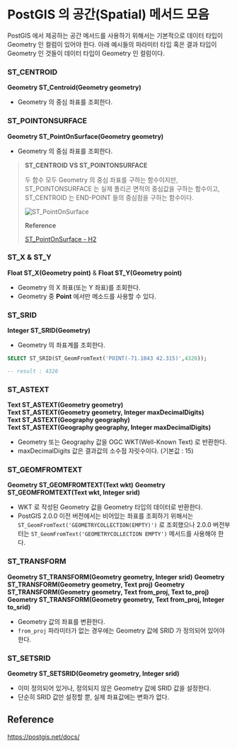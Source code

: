 # PostGIS 의 공간(Spatial) 메서드 모음

PostGIS 에서 제공하는 공간 메서드를 사용하기 위해서는 기본적으로 데이터 타입이 Geometry 인 컬럼이 있어야 한다.
아래 예시들의 파라미터 타입 혹은 결과 타입이 Geometry 인 것들이 데이터 타입이 Geometry 인 컬럼이다.

### ST_CENTROID

**Geometry ST_Centroid(Geometry geometry)**

- Geometry 의 중심 좌표를 조회한다.

### ST_POINTONSURFACE

**Geometry ST_PointOnSurface(Geometry geometry)**

- Geometry 의 중심 좌표를 조회한다.


>
> **ST_CENTROID VS ST_POINTONSURFACE**
> 
> 두 함수 모두 Geometry 의 중심 좌표를 구하는 함수이지만,
> ST_POINTONSURFACE 는 실제 폴리곤 면적의 중심값을 구하는 함수이고, 
> ST_CENTROID 는 END-POINT 들의 중심점을 구하는 함수이다. 
> 
> ![ST_PointOnSurface](https://user-images.githubusercontent.com/49870384/211461148-a2bf9d67-9519-4f66-a8e9-4759b4217f41.png)
>
> **Reference**
> 
> [ST_PointOnSurface - H2](http://www.h2gis.org/docs/dev/ST_PointOnSurface/)


### ST_X & ST_Y

**Float ST_X(Geometry point)** & **Float ST_Y(Geometry point)**

- Geometry 의 X 좌표(또는 Y 좌표)를 조회한다.
- Geometry 중 **Point** 에서만 메소드를 사용할 수 있다.

### ST_SRID

**Integer ST_SRID(Geometry)**

- Geometry 의 좌표계를 조회한다.

```sql
SELECT ST_SRID(ST_GeomFromText('POINT(-71.1043 42.315)',4326));

-- result : 4326
```

### ST_ASTEXT

**Text ST_ASTEXT(Geometry geometry)**   
**Text ST_ASTEXT(Geometry geometry, Integer maxDecimalDigits)**   
**Text ST_ASTEXT(Geography geography)**   
**Text ST_ASTEXT(Geography geography, Integer maxDecimalDigits)**

- Geometry 또는 Geography 값을 OGC WKT(Well-Known Text) 로 반환한다.
- maxDecimalDigits 값은 결과값의 소수점 자릿수이다. (기본값 : 15)

### ST_GEOMFROMTEXT

**Geometry ST_GEOMFROMTEXT(Text wkt)**
**Geometry ST_GEOMFROMTEXT(Text wkt, Integer srid)**

- WKT 로 작성된 Geometry 값을 Geometry 타입의 데이터로 반환한다.
- PostGIS 2.0.0 이전 버전에서는 비어있는 좌표를 조회하기 위해서는  ```ST_GeomFromText('GEOMETRYCOLLECTION(EMPTY)')``` 로 조회했으나
2.0.0 버전부터는 ```ST_GeomFromText('GEOMETRYCOLLECTION EMPTY')``` 메서드를 사용해야 한다.

### ST_TRANSFORM

**Geometry ST_TRANSFORM(Geometry geometry, Integer srid)**
**Geometry ST_TRANSFORM(Geometry geometry, Text proj)**
**Geometry ST_TRANSFORM(Geometry geometry, Text from_proj, Text to_proj)**
**Geometry ST_TRANSFORM(Geometry geometry, Text from_proj, Integer to_srid)**

- Geometry 값의 좌표를 변환한다.
- ```from_proj``` 파라미터가 없는 경우에는 Geometry 값에 SRID 가 정의되어 있어야 한다.

### ST_SETSRID

**Geometry ST_SETSRID(Geometry geometry, Integer srid)**

- 이미 정의되어 있거나, 정의되지 않은 Geometry 값에 SRID 값을 설정한다.
- 단순히 SRID 값만 설정할 뿐, 실제 좌표값에는 변화가 없다.

## Reference

https://postgis.net/docs/